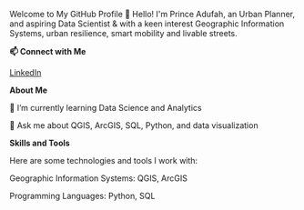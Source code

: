 Welcome to My GitHub Profile 👋
Hello! I'm Prince Adufah, an Urban Planner, and aspiring Data Scientist & with a keen interest Geographic Information Systems, urban resilience, smart mobility and livable streets. 

**📫 Connect with Me**

[LinkedIn](www.linkedin.com/in/princeadufah)

**About Me**

🌱 I’m currently learning Data Science and Analytics

💬 Ask me about QGIS, ArcGIS, SQL, Python, and data visualization

**Skills and Tools**

Here are some technologies and tools I work with:

Geographic Information Systems: QGIS, ArcGIS

Programming Languages: Python, SQL


<!---
kwameadufah/kwameadufah is a ✨ special ✨ repository because its `README.md` (this file) appears on your GitHub profile.
You can click the Preview link to take a look at your changes.
--->


